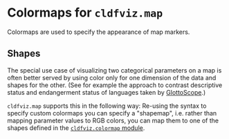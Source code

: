 # Colormaps for `cldfviz.map`

Colormaps are used to specify the appearance of map markers.



## Shapes

The special use case of visualizing two categorical parameters on a map is often better
served by using color only for one dimension of the data and shapes for the other. (See
for example the approach to contrast descriptive status and endangerment status of languages
taken by [GlottoScope](https://glottolog.org/langdoc/status/browser?macroarea=Eurasia&focus=ed).)

`cldfviz.map` supports this in the following way: Re-using the syntax to specify custom
colormaps you can specify a "shapemap", i.e. rather than mapping parameter values to RGB colors,
you can map them to one of the shapes defined in the [`cldfviz.colormap` module](../src/cldfviz/colormap.py).
